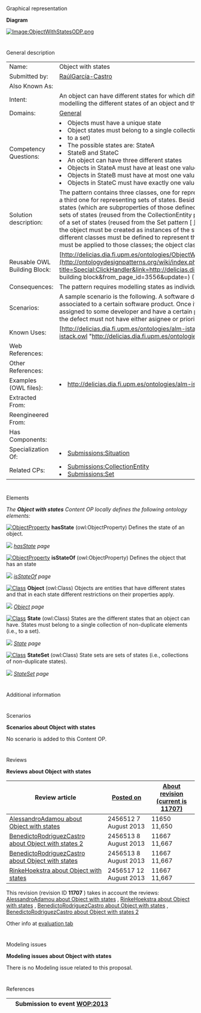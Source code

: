 # 

 Graphical representation



__Diagram__ 





[![Image:ObjectWithStatesODP.png](../images/1/11/ObjectWithStatesODP.png)](../Image/ObjectWithStatesODP.png "Image:ObjectWithStatesODP.png")





# 

 General description




|  |  |
| --- | --- |
|  Name:  |  Object with states  |
|  Submitted by:  | [RaúlGarcía-Castro](../User/RaúlGarcía-Castro "User:RaúlGarcía-Castro")  |
|  Also Known As:  |  |
|  Intent:  |  An object can have different states for which different restrictions apply. The goal of the pattern is to allow modelling the different states of an object and the restrictions on such object for its different states.  |
|  Domains:  | [General](../Community/General "Community:General")  |
|  Competency Questions:  | <li>       Objects must have a unique state      </li><li>       Object states must belong to a single collection of non-duplicate elements (i.e.      </li><li>       to a set)      </li><li>       The possible states are: StateA      </li><li>       StateB and StateC      </li><li>       An object can have three different states      </li><li>       Objects in StateA must have at least one value for property property1      </li><li>       Objects in StateB must have at most one value for property property2      </li><li>       Objects in StateC must have exactly one value for property property3      </li> |
|  Solution description:  |  The pattern contains three classes, one for representing objects, another for representing object states, and a third one for representing sets of states. Besides, it contains object properties for relating objects and states (which are subproperties of those defined in the Situation pattern [ [[1]](http://ontologydesignpatterns.org/cp/owl/situation.owl "http://ontologydesignpatterns.org/cp/owl/situation.owl")  ]) and for relating states and sets of states (reused from the CollectionEntity pattern [ [[2]](http://ontologydesignpatterns.org/cp/owl/collectionentity.owl "http://ontologydesignpatterns.org/cp/owl/collectionentity.owl")  ]) and a datatype property for defining the size of a set of states (reused from the Set pattern [ [[3]](http://ontologydesignpatterns.org/cp/owl/set.owl "http://ontologydesignpatterns.org/cp/owl/set.owl")  ]).  For applying the pattern, first all the possible states of the object must be created as instances of the state class using the Value Partition pattern [[4]](http://www.w3.org/TR/swbp-specified-values/ "http://www.w3.org/TR/swbp-specified-values/")  . Then, different classes must be defined to represent the object in each of the states and state-specific restrictions must be applied to those classes; the object class must be defined as a disjoint union of these classes.  |
|  Reusable OWL Building Block:  | [http://delicias.dia.fi.upm.es/ontologies/ObjectWithStates.owl](http://ontologydesignpatterns.org/wiki/index.php?title=Special:ClickHandler&link=http://delicias.dia.fi.upm.es/ontologies/ObjectWithStates.owl&message=OWL building block&from_page_id=3556&update=)  (731)  |
|  Consequences:  |  The pattern requires modelling states as individuals instead of as literals.  |
|  Scenarios:  |  A sample scenario is the following. A software defect created in an issue tracker must have a creator and be associated to a certain software product. Once it is checked that the defect is reproducible, it must be assigned to some developer and have a certain priority. However, before checking the defect reproducilibty the defect must not have either asignee or priority.  |
|  Known Uses:  | [http://delicias.dia.fi.upm.es/ontologies/alm-istack.owl](http://delicias.dia.fi.upm.es/ontologies/alm-istack.owl "http://delicias.dia.fi.upm.es/ontologies/alm-istack.owl")  |
|  Web References:  |  |
|  Other References:  |  |
|  Examples (OWL files):  | <li><a class="external free" href="http://delicias.dia.fi.upm.es/ontologies/alm-istack.owl" rel="nofollow" title="http://delicias.dia.fi.upm.es/ontologies/alm-istack.owl">        http://delicias.dia.fi.upm.es/ontologies/alm-istack.owl       </a></li> |
|  Extracted From:  |  |
|  Reengineered From:  |  |
|  Has Components:  |  |
|  Specialization Of:  | <li><a href="Submissions%253ASituation.html" title="Submissions:Situation">        Submissions:Situation       </a></li> |
|  Related CPs:  | <li><a href="Submissions%253ACollectionEntity.html" title="Submissions:CollectionEntity">        Submissions:CollectionEntity       </a></li><li><a href="Submissions%253ASet.html" title="Submissions:Set">        Submissions:Set       </a></li> |



  





# 

 Elements



_The
 __Object with states__ 
 Content OP locally defines the following ontology elements:_ 





[![ObjectProperty](../../images/thumb/c/c3/ObjectProperty.gif/20px-ObjectProperty.gif)](../Image/ObjectProperty.gif "ObjectProperty")
__hasState__ 
 (owl:ObjectProperty) Defines the state of an object.
 
[![](../../../../../images/thumb/8/87/ArrowRight.gif/11px-ArrowRight.gif)](../Image/ArrowRight.gif "ArrowRight.gif")
_[hasState](../Submissions/Object_with_states/hasState "Submissions:Object with states/hasState") 
 page_ 



[![ObjectProperty](../../images/thumb/c/c3/ObjectProperty.gif/20px-ObjectProperty.gif)](../Image/ObjectProperty.gif "ObjectProperty")
__isStateOf__ 
 (owl:ObjectProperty) Defines the object that has an state
 
[![](../../../../../images/thumb/8/87/ArrowRight.gif/11px-ArrowRight.gif)](../Image/ArrowRight.gif "ArrowRight.gif")
_[isStateOf](../Submissions/Object_with_states/isStateOf "Submissions:Object with states/isStateOf") 
 page_ 



[![Class](../../../images/thumb/2/27/Class.gif/20px-Class.gif)](../Image/Class.gif "Class")
__Object__ 
 (owl:Class) Objects are entities that have different states and that in each state different restrictions on their properties apply.
 
[![](../../../../../images/thumb/8/87/ArrowRight.gif/11px-ArrowRight.gif)](../Image/ArrowRight.gif "ArrowRight.gif")
_[Object](../Submissions/Object_with_states/Object "Submissions:Object with states/Object") 
 page_ 



[![Class](../../../images/thumb/2/27/Class.gif/20px-Class.gif)](../Image/Class.gif "Class")
__State__ 
 (owl:Class) States are the different states that an object can have. States must belong to a single collection of non-duplicate elements (i.e., to a set).
 
[![](../../../../../images/thumb/8/87/ArrowRight.gif/11px-ArrowRight.gif)](../Image/ArrowRight.gif "ArrowRight.gif")
_[State](../Submissions/Object_with_states/State "Submissions:Object with states/State") 
 page_ 



[![Class](../../../images/thumb/2/27/Class.gif/20px-Class.gif)](../Image/Class.gif "Class")
__StateSet__ 
 (owl:Class) State sets are sets of states (i.e., collections of non-duplicate states).
 
[![](../../../../../images/thumb/8/87/ArrowRight.gif/11px-ArrowRight.gif)](../Image/ArrowRight.gif "ArrowRight.gif")
_[StateSet](../Submissions/Object_with_states/StateSet "Submissions:Object with states/StateSet") 
 page_ 


  





  





# 

 Additional information



# 

 Scenarios




__Scenarios about Object with states__ 


 No scenario is added to this Content OP.
 




# 

 Reviews




__Reviews about Object with states__ 



|  Review article  | [Posted on](../Property/CreationDate "Property:CreationDate")  | [About revision (current is 11707)](../Property/ReviewAboutVersion "Property:ReviewAboutVersion")  |
| --- | --- | --- |
| [AlessandroAdamou about Object with states](../Reviews/AlessandroAdamou_about_Object_with_states "Reviews:AlessandroAdamou about Object with states")  |  2456512  7 August 2013  |  11650  11,650  |
| [BenedictoRodriguezCastro about Object with states 2](../Reviews/BenedictoRodriguezCastro_about_Object_with_states_2 "Reviews:BenedictoRodriguezCastro about Object with states 2")  |  2456513  8 August 2013  |  11667  11,667  |
| [BenedictoRodriguezCastro about Object with states](../Reviews/BenedictoRodriguezCastro_about_Object_with_states "Reviews:BenedictoRodriguezCastro about Object with states")  |  2456513  8 August 2013  |  11667  11,667  |
| [RinkeHoekstra about Object with states](../Reviews/RinkeHoekstra_about_Object_with_states "Reviews:RinkeHoekstra about Object with states")  |  2456517  12 August 2013  |  11667  11,667  |



 This revision (revision ID
 __11707__ 
 ) takes in account the reviews:
 [AlessandroAdamou about Object with states](../Reviews/AlessandroAdamou_about_Object_with_states "Reviews:AlessandroAdamou about Object with states") 
 ,
 [RinkeHoekstra about Object with states](../Reviews/RinkeHoekstra_about_Object_with_states "Reviews:RinkeHoekstra about Object with states") 
 ,
 [BenedictoRodriguezCastro about Object with states](../Reviews/BenedictoRodriguezCastro_about_Object_with_states "Reviews:BenedictoRodriguezCastro about Object with states") 
 ,
 [BenedictoRodriguezCastro about Object with states 2](../Reviews/BenedictoRodriguezCastro_about_Object_with_states_2 "Reviews:BenedictoRodriguezCastro about Object with states 2") 




 Other info at
 [evaluation tab](http://ontologydesignpatterns.org/wiki/index.php?title=Submissions:Object_with_states&action=evaluation "http://ontologydesignpatterns.org/wiki/index.php?title=Submissions:Object_with_states&action=evaluation") 





  





# 

 Modeling issues




__Modeling issues about Object with states__ 


 There is no Modeling issue related to this proposal.
 




  





# 

 References



  






|  |  Submission to event [WOP:2013](../WOP/2013 "WOP:2013")  |
| --- | --- |